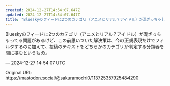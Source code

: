 ```yaml
---
created: 2024-12-27T14:54:07.647Z
updated: 2024-12-27T14:54:07.647Z
title: "Blueskyのフィードに2つのカテゴリ（アニメとリアル？アイドル）が混ざっちゃ[...]"
---
```


<p>Blueskyのフィードに2つのカテゴリ（アニメとリアル？アイドル）が混ざっちゃってる問題があるけど、この前思いついた解決策は、今の正規表現だけでフィルタするのに加えて、投稿のテキストをどちらかのカテゴリか判定する分類器を間に挟むというもの。</p>

&mdash; 2024-12-27 14:54:07 UTC

Original URL: https://mastodon.social/@sakuramochi0/113725357925484290
